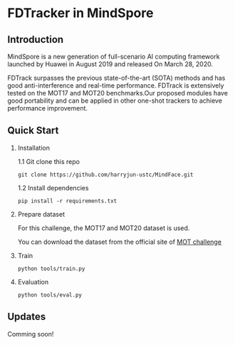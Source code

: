 # FDTracker in MindSpore

## Introduction
MindSpore is a new generation of full-scenario AI computing framework launched by Huawei in August 2019 and released On March 28, 2020.

FDTrack surpasses the previous state-of-the-art (SOTA) methods and has good anti-interference and real-time performance. FDTrack is extensively tested on the MOT17 and MOT20 benchmarks.Our proposed modules have good portability and can be applied in other one-shot trackers to achieve performance improvement.

## Quick Start
1. Installation

    1.1 Git clone this repo

    ```
    git clone https://github.com/harryjun-ustc/MindFace.git
    ```

    1.2 Install dependencies

    ```
    pip install -r requirements.txt
    ```
2. Prepare dataset

    For this challenge, the MOT17 and MOT20 dataset is used.
    
    You can download the dataset from the official site of [MOT challenge](https://motchallenge.net/)

4. Train

    ```
    python tools/train.py 
    ```

5. Evaluation

    ```
    python tools/eval.py
    ```

## Updates
Comming soon!
